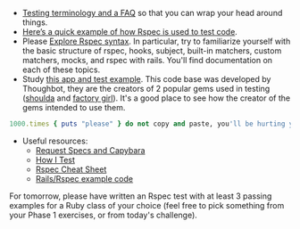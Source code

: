 - [Testing terminology and a FAQ](https://gist.github.com/edshadi/5706868) so that you can wrap your head around things.
- [Here’s a quick example of how Rspec is used to test code](https://gist.github.com/abinoda/1a0778292dd0aa0cd380).
- Please [Explore Rspec syntax](https://www.relishapp.com/rspec/). In particular, try to familiarize yourself with the basic structure of rspec, hooks, subject, built-in matchers, custom matchers, mocks, and rspec with rails. You'll find documentation on each of these topics.
- Study [this app and test example](https://github.com/Devbootcamp/awesomebits). This code base was developed by Thoughbot, they are the creators of 2 popular gems used in testing ([shoulda](https://github.com/thoughtbot/shoulda) and [factory girl](https://github.com/thoughtbot/factory_girl_rails)). It's a good place to see how the creator of the gems intended to use them.
```ruby
1000.times { puts "please" } do not copy and paste, you'll be hurting yourself.
```
- Useful resources:
  - [Request Specs and Capybara](http://railscasts.com/episodes/257-request-specs-and-capybara)
  - [How I Test](http://railscasts.com/episodes/275-how-i-test)
  - [Rspec Cheat Sheet](http://cheat.errtheblog.com/s/rspec)
  - [Rails/Rspec example code](https://github.com/awesomefoundation/awesomebits/tree/master/spec)

For tomorrow, please have written an Rspec test with at least 3 passing examples for a Ruby class of your choice (feel free to pick something from your Phase 1 exercises, or from today's challenge).
